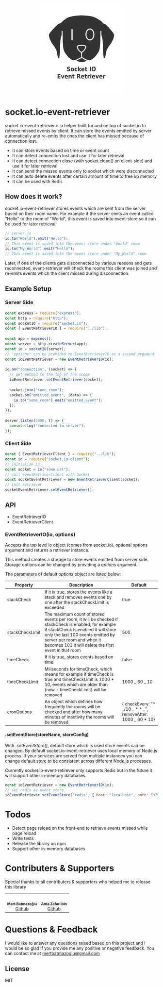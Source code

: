 <div align="center">
  <img src="./img/logo.png" alt="event-retriever-logo" width="300" >
</div>

# socket.io-event-retriever

socket.io-event-retriever is a helper built for and on top of socket.io to retrieve missed events by client. It can store the events emitted by server automatically and re-emits the ones the client has missed because of connection lost.

- It can store events based on time or event count
- It can detect connection lost and use it for later retrieval
- It can detect connection close (with socket.close() on client-side) and use it for later retrieval
- It can send the missed events only to socket which were disconnected
- It can auto delete events after certain amount of time to free up memory
- It can be used with Redis

## How does it work?

socket.io-event-retriever stores events which are sent from the server based on their room name. For example if the server emits an event called "Hello" to the room of "World", this event is saved into event-store so it can be used for later retrieval;

```js
// server.js
io.to("World").emit("Hello");
// This event is saved into the event store under "World" room
io.to("My_World").emit("Hello");
// This event is saved into the event store under "My_World" room
```

Later, if one of the clients gets disconnected by various reasons and gets reconnected, event-retriever will check the rooms this client was joined and re-emits events which the client missed during disconnection.

## Example Setup

### Server Side

```js
const express = require("express");
const http = require("http");
const socketIO = require("socket.io");
const { EventRetrieverIO } = require("../lib");

const app = express();
const server = http.createServer(app);
const io = socketIO(server);
// "options" can be provided to EventRetrieverIO as a second argument
const ioEventRetriever = new EventRetrieverIO(io);

io.on("connection", (socket) => {
  // put method to the top of the scope
  ioEventRetriever.setEventRetriever(socket);

  socket.join("some_room");
  socket.on("emitted_event", (data) => {
    io.to("some_room").emit("emitted_event");
  });
});

server.listen(5000, () => {
  console.log("connected to server");
});
```

### Client Side

```js
const { EventRetrieverClient } = require("../lib");
const io = require("socket.io-client");
// initialize io
const socket = io("some.url");
// call eventRetriverClient with Socket
const socketEventRetriever = new EventRetrieverClient(socket);
// init retriever
socketEventRetriever.setEventRetriever();
```

## API

- EventRetrieverIO
- EventRetrieverClient

### EventRetrieverIO(io, options)

Accepts the top level io object (comes from socket.io), optional options argument and returns a retriever instance.

This method creates a storage to store events emitted from server side. Storage options can be changed by providing a _options_ argument.

The parameters of default _options_ object are listed below:

| Property        | Description                                                                                                                                                                                                                                                          | Default                                                          |
| --------------- | -------------------------------------------------------------------------------------------------------------------------------------------------------------------------------------------------------------------------------------------------------------------- | ---------------------------------------------------------------- |
| stackCheck      | If it is true, stores the events like a stack and removes events one by one after the stackCheckLimit is exceeded                                                                                                                                                    | true                                                             |
| stackCheckLimit | The maximum count of stored events per room, it will be checked if stackCheck is enabled, for example if stackCheck is enabled it will store only the last 100 events emitted by server per room and when it becomes 101 it will delete the first event in that room | 500                                                              |
| timeCheck       | If it is true, stores events based on time                                                                                                                                                                                                                           | false                                                            |
| timeCheckLimit  | Miliseconds for timeCheck, which means for example if timeCheck is true and timeCheckLimit is 1000 \* 10, events which are older than (now - timeCheckLimit) will be removed                                                                                         | 1000 _ 60 _ 10                                                   |
| cronOptions     | An object which defines how frequently the rooms will be checked and after how many minutes of inactivity the rooms will be removed                                                                                                                                  | { checkEvery: "\* _/10 _ \* \* _", removeAfter: 1000 _ 60 \* 10} |

#### .setEventStore(storeName, storeConfig)

With _.setEventStore()_, default store which is used store events can be changed. By default socket.io-event-retriever uses local memory of Node.js process. If your services are served from multiple instances you can change default store to be consistent across different Node.js processes.

Currently socket.io-event-retirever only supports Redis but in the future it will support other in-memory databases.

```js
const ioEventRetriever = new EventRetrieverIO(io);
// set redis as event store
ioEventRetriever.setEventStore("redis", { host: "localhost", port: 6379 });
```

# Todos

- Detect page reload on the front-end to retrieve events missed while page reload
- Write tests
- Release the library on npm
- Support other in-memory databases

# Contributers & Supporters

Special thanks to all contributers & supporters who helped me to release this library

<table>
  <tr>
    <td align="center">
        <a href="https://github.com/BR4VE">
            <img src="https://alt.bilgi.edu.tr/media/image/2019/11/27/mert-batmazoglu.jpeg" width="100px;" alt=""/>
            <br />
            <sub>
                <b>Mert Batmazoğlu</b>
            </sub>
        <br />
        <a href="https://github.com/BR4VE" title="github">Github</a>
    </td>
    <td align="center">
        <a href="https://github.com/Ardazafer">
            <img src="https://avatars2.githubusercontent.com/u/22233490?v=4" width="100px;" alt=""/>
            <br />
            <sub>
                <b>Arda Zafer İbin</b>
            </sub>
        <br />
        <a href="https://github.com/Ardazafer" title="github">Github</a>
    </td>
  </tr>
</table>
 
# Questions & Feedback
I would like to answer any questions raised based on this project and I would be so glad if you provide me any positive or negative feedback. You can contact me at mertbatmazoglu@gmail.com

## License

MIT

